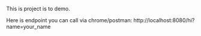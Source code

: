 This is project is to demo. 

Here is endpoint you can call via chrome/postman: 
http://localhost:8080/hi?name=your_name

